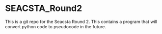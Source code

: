 # SEACSTA_Round2
This is a git repo for the Seacsta Round 2. This contains a program that will convert python code to pseudocode in the future.
